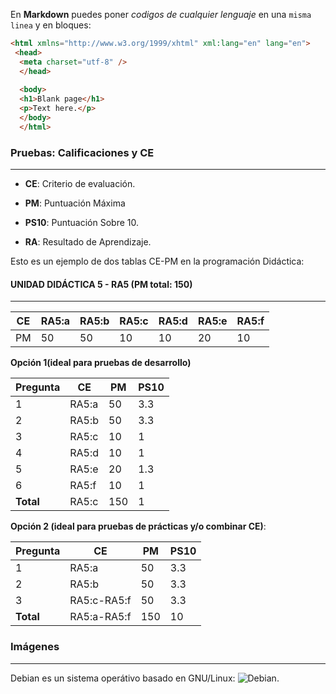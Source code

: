 En **Markdown** puedes poner *codigos de cualquier lenguaje* en una `misma linea` y en bloques:

```html
<html xmlns="http://www.w3.org/1999/xhtml" xml:lang="en" lang="en">
 <head>
  <meta charset="utf-8" />
  </head>
  
  <body>
  <h1>Blank page</h1>
  <p>Text here.</p>
  </body>
  </html>
  ```
### **Pruebas: Calificaciones y CE**
---
* **CE**: Criterio de evaluación.

* **PM**: Puntuación Máxima

* **PS10**: Puntuación Sobre 10.

* **RA**: Resultado de Aprendizaje.

Esto es un ejemplo de dos tablas CE-PM en la programación Didáctica:

#### UNIDAD DIDÁCTICA 5 - RA5 (PM total: 150)
---

| CE |**RA5:a**|**RA5:b**|**RA5:c**|**RA5:d**|**RA5:e**|**RA5:f**|
|----|---------|---------|---------|---------|---------|---------|
| PM |  50     |  50     |  10     |  10     |  20     |  10     |

**Opción 1(ideal para pruebas de desarrollo)**

| Pregunta | CE | PM | PS10 |
|----------|----|----|------|
| 1 | RA5:a | 50 | 3.3|
| 2 | RA5:b | 50 | 3.3 |
| 3 | RA5:c | 10 | 1 |
| 4 | RA5:d | 10 | 1 |
| 5 | RA5:e | 20 | 1.3 |
| 6 | RA5:f | 10 | 1 |
| **Total** | RA5:c | 150 | 1 |

**Opción 2 (ideal para pruebas de prácticas y/o combinar CE)**:

| Pregunta | CE | PM | PS10 |
|----------|----|----|------|
| 1 | RA5:a | 50 | 3.3|
| 2 | RA5:b | 50 | 3.3 |
| 3 | RA5:c-RA5:f | 50 | 3.3 |
| **Total** | RA5:a-RA5:f | 150 | 10 |

### Imágenes
---

Debian es un sistema operátivo basado en GNU/Linux:
![Debian](http://debian.org).
